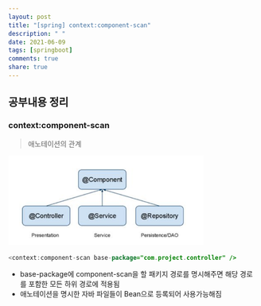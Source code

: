```yaml
---
layout: post
title: "[spring] context:component-scan"
description: " "
date: 2021-06-09
tags: [springboot]
comments: true
share: true
---
```


## 공부내용 정리

### context:component-scan

>  애노테이션의 관계

<img src="./image/component.PNG" style="zoom:67%;" />

```java
<context:component-scan base-package="com.project.controller" />
```

- base-package에 component-scan을 할 패키지 경로를 명시해주면 해당 경로를 포함한 모든 하위 경로에 적용됨
- 애노테이션을 명시한 자바 파일들이 Bean으로 등록되어 사용가능해짐
